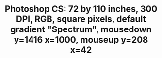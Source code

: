 ---
ee_id_thing: '222'
site: '1'
type: '2'
inv_num: 2009-004
add_credit:
url: 2009-004-photoshop-cs
title: 'Photoshop CS: 72 by 110 inches, 300 DPI, RGB, square pixels, default gradient
  "Spectrum", mousedown y=1416 x=1000, mouseup y=208 x=42'
year: '2009'
display_year: '2009'
medium: Chromogenic print
dims: 72 x 110 inches
pitch:
ps:
live_url:
youtube:
related_code:
imgs: photoshop-cs-2009-004-full-database-sb.jpg
subheading:
download:
commission:
related:
layout: things-i-made
---